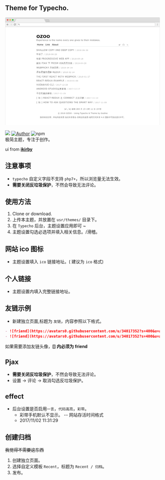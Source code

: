 ## Theme for Typecho.

![preView](https://raw.githubusercontent.com/shiyiya/Plain/master/screenshot.png)

![](https://img.shields.io/badge/Theme-%40Typecho-brightgreen.svg)
[![Author](https://img.shields.io/badge/Author-me-brightgreen.svg)](https://runtua.cn.com)
![npm](https://img.shields.io/npm/l/express.svg)  
极简主题，专注于创作。

ui from **[ikirby](https://ikirby.me/)**

## 注意事项

- `typecho` 自定义字段不支持 `php7+`，所以浏览量无法生效。
- **需要关闭反垃圾保护**，不然会导致无法评论。

## 使用方法

1.  Clone or download.
2.  上传本主题，并放置在 `usr/themes/` 目录下。
3.  在 `Typecho` 后台，主题设置应用即可 ~
4.  主题设置勾选必选项并填入相关信息。/滑稽。

## 网站 ico 图标

- 主题设置填入 `ico` 链接地址。( 建议为 `ico` 格式)

## 个人链接

- 主题设置内填入完整链接地址。

## 友链示例

- 新建独立页面,标题为 `友链`，内容参照以下格式。

```markdown
- ![friend](https://avatars0.githubusercontent.com/u/34017352?s=400&u=a06f4ca3cebd399527f469c9ce1c9d5486b0a406&v=4)[Google](https://Google.com)
- ![friend](https://avatars0.githubusercontent.com/u/34017352?s=400&u=a06f4ca3cebd399527f469c9ce1c9d5486b0a406&v=4)[Godme: 无非是一个不可知的背负](https://www.runtua.cn)
```

如果需要添加友链头像，**[] 内必须为 friend**

## Pjax

- **需要关闭反垃圾保护**，不然会导致无法评论。
- 设置 -> 评论 -> 取消勾选反垃圾保护。

## effect

- 后台设置是否启用`一言`，`代码高亮`，`彩带`。
  - 彩带手机默认不显示。
    -- 网站存活时间格式
  - 2017/11/02 11:31:29

## 创建归档

~~我觉得不需要这东西~~

1.  创建独立页面。
2.  选择自定义模板 `Recent`，标题为 `Recent / 归档`。
3.  发布。
